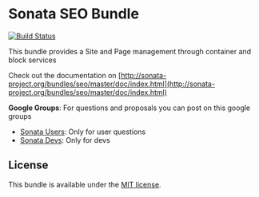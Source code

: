 Sonata SEO Bundle
=================

[![Build Status](https://secure.travis-ci.org/sonata-project/SonataSeoBundle.png)](https://secure.travis-ci.org/#!/sonata-project/SonataSeoBundle)

This bundle provides a Site and Page management through container and block services

Check out the documentation on [http://sonata-project.org/bundles/seo/master/doc/index.html](http://sonata-project.org/bundles/seo/master/doc/index.html)

**Google Groups**: For questions and proposals you can post on this google groups

* [Sonata Users](https://groups.google.com/group/sonata-users): Only for user questions
* [Sonata Devs](https://groups.google.com/group/sonata-devs): Only for devs

License
-------

This bundle is available under the [MIT license](Resources/meta/LICENSE).
